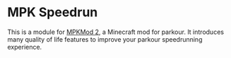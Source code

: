 # MPK Speedrun
This is a module for [MPKMod 2](https://github.com/kurrycat2004/MPKMod_2), a Minecraft mod for parkour.
It introduces many quality of life features to improve your parkour speedrunning experience.